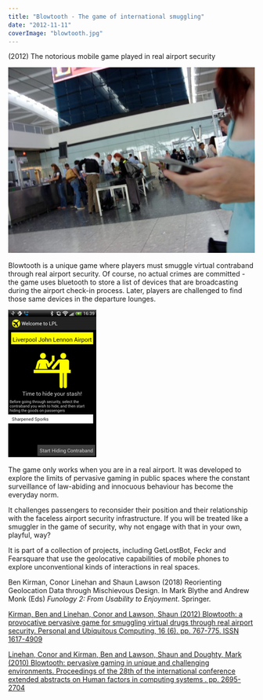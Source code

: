 ```yaml
---
title: "Blowtooth - The game of international smuggling"
date: "2012-11-11"
coverImage: "blowtooth.jpg"
---
```


(2012) The notorious mobile game played in real airport security

![Blowtooth in play in an airport](images/juliet-e1606426669122.jpg)

Blowtooth is a unique game where players must smuggle virtual contraband through real airport security. Of course, no actual crimes are committed - the game uses bluetooth to store a list of devices that are broadcasting during the airport check-in process. Later, players are challenged to find those same devices in the departure lounges.

![Screenshot showing player hiding sporks on another passenger](images/2012-11-29_16-39-49-180x300.png)

The game only works when you are in a real airport. It was developed to explore the limits of pervasive gaming in public spaces where the constant surveillance of law-abiding and innocuous behaviour has become the everyday norm.

It challenges passengers to reconsider their position and their relationship with the faceless airport security infrastructure. If you will be treated like a smuggler in the game of security, why not engage with that in your own, playful, way?

It is part of a collection of projects, including GetLostBot, Feckr and Fearsquare that use the geolocative capabilities of mobile phones to explore unconventional kinds of interactions in real spaces.

Ben Kirman, Conor Linehan and Shaun Lawson (2018) Reorienting Geolocation Data through Mischievous Design. In Mark Blythe and Andrew Monk (Eds) _Funology 2: From Usability to Enjoyment_. Springer.

[Kirman, Ben and Linehan, Conor and Lawson, Shaun (2012) Blowtooth: a provocative pervasive game for smuggling virtual drugs through real airport security. Personal and Ubiquitous Computing, 16 (6). pp. 767-775. ISSN 1617-4909](http://eprints.lincoln.ac.uk/6479/)

[Linehan, Conor and Kirman, Ben and Lawson, Shaun and Doughty, Mark (2010) Blowtooth: pervasive gaming in unique and challenging environments. Proceedings of the 28th of the international conference extended abstracts on Human factors in computing systems . pp. 2695-2704](http://eprints.lincoln.ac.uk/2313/)
